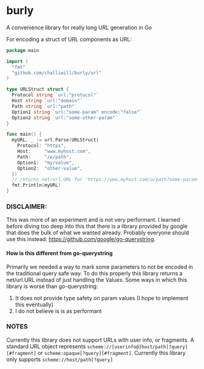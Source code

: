 # burly
A convenience library for really long URL generation in Go

For encoding a struct of URL components as URL:

``` go
package main

import (
  "fmt"
  "github.com/challiwill/burly/url"
)

type URLStruct struct {
  Protocol string `url:"protocol"`
  Host string `url:"domain"`
  Path string `url:"path"`
  Option1 string `url:"some-param" encode:"false"`
  Option2 string `url:"some-other-param"`
}

func main() {
  myURL, _ := url.Parse(URLStruct{
    Protocol: "https",
    Host:     "www.myhost.com",
    Path:     "/a/path",
    Option1:  "my/value",
    Option2:  "other-value",
  })
  // returns net/url.URL for 'https://www.myhost.com/a/path?some-param=my/value&some-other-param=other%2Fvalue'
  fmt.Println(myURL)
}
```

### DISCLAIMER:
This was more of an experiment and is not very performant. I learned before diving too deep into this that there is a library provided by google that does the bulk of what we wanted already. Probably everyone should use this instead: https://github.com/google/go-querystring.

#### How is this different from go-querystring

Primarily we needed a way to mark some parameters to not be encoded in the traditional query safe way. To do this properly this library returns a net/url.URL instead of just handling the Values.
Some ways in which this library is worse than go-querystring:

1. It does not provide type safety on param values (I hope to implement this eventually)
1. I do not believe is is as performant

### NOTES

Currently this library does not support URLs with user info, or fragments. A standard URL object represents `scheme://[userinfo@]host/path[?query][#fragment]` or `scheme:opaque[?query][#fragment]`. Currently this library only supports `scheme://host/path[?query]`
